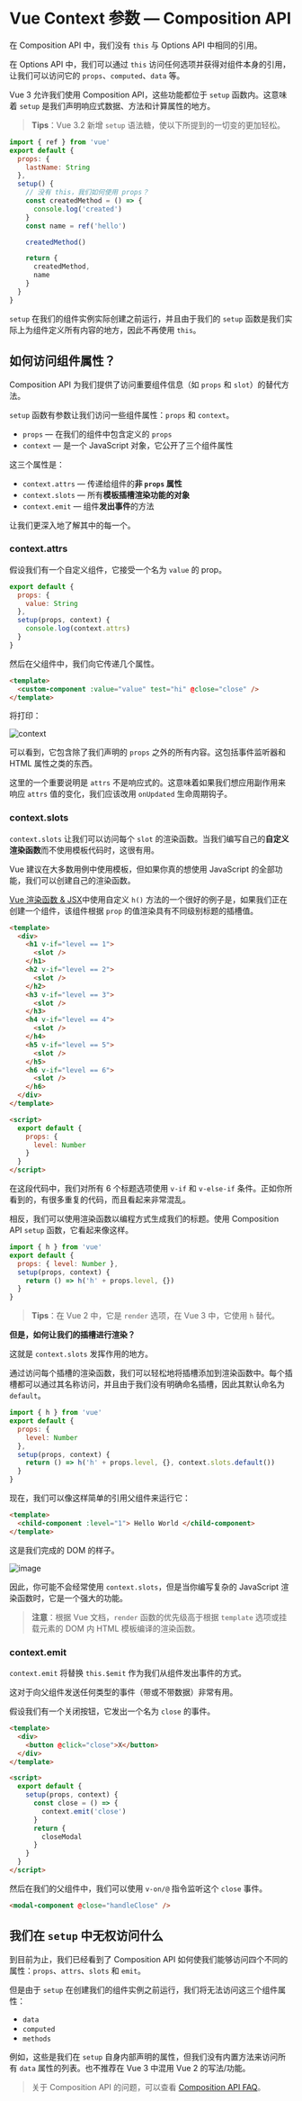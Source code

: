 # Vue Context 参数 — Composition API

在 Composition API 中，我们没有 `this` 与 Options API 中相同的引用。

在 Options API 中，我们可以通过 `this` 访问任何选项并获得对组件本身的引用，让我们可以访问它的 `props`、`computed`、`data` 等。

Vue 3 允许我们使用 Composition API，这些功能都位于 `setup` 函数内。这意味着 `setup` 是我们声明响应式数据、方法和计算属性的地方。

> **Tips**：Vue 3.2 新增 `setup` 语法糖，使以下所提到的一切变的更加轻松。

```js
import { ref } from 'vue'
export default {
  props: {
    lastName: String
  },
  setup() {
    // 没有 this，我们如何使用 props？
    const createdMethod = () => {
      console.log('created')
    }
    const name = ref('hello')

    createdMethod()

    return {
      createdMethod,
      name
    }
  }
}
```

`setup` 在我们的组件实例实际创建之前运行，并且由于我们的 `setup` 函数是我们实际上为组件定义所有内容的地方，因此不再使用 `this`。

## 如何访问组件属性？

Composition API 为我们提供了访问重要组件信息（如 `props` 和 `slot`）的替代方法。

`setup` 函数有参数让我们访问一些组件属性：`props` 和 `context`。

- `props` — 在我们的组件中包含定义的 `props`
- `context` — 是一个 JavaScript 对象，它公开了三个组件属性

这三个属性是：

- `context.attrs` — 传递给组件的**非 `props` 属性**
- `context.slots` — 所有**模板插槽渲染功能的对象**
- `context.emit` — 组件**发出事件**的方法

让我们更深入地了解其中的每一个。

### context.attrs

假设我们有一个自定义组件，它接受一个名为 `value` 的 prop。

```js
export default {
  props: {
    value: String
  },
  setup(props, context) {
    console.log(context.attrs)
  }
}
```

然后在父组件中，我们向它传递几个属性。

```html
<template>
  <custom-component :value="value" test="hi" @close="close" />
</template>
```

将打印：

![context](https://upload-images.jianshu.io/upload_images/18281896-165fdc2b0234c6c7.png?imageMogr2/auto-orient/strip%7CimageView2/2/w/1240)

可以看到，它包含除了我们声明的 `props` 之外的所有内容。这包括事件监听器和 HTML 属性之类的东西。

这里的一个重要说明是 `attrs` 不是响应式的。这意味着如果我们想应用副作用来响应 `attrs` 值的变化，我们应该改用 `onUpdated` 生命周期钩子。

### context.slots

`context.slots` 让我们可以访问每个 `slot` 的渲染函数。当我们编写自己的**自定义渲染函数**而不使用模板代码时，这很有用。

Vue 建议在大多数用例中使用模板，但如果你真的想使用 JavaScript 的全部功能，我们可以创建自己的渲染函数。

[Vue 渲染函数 & JSX](https://vuejs.org/guide/extras/render-function.html)中使用自定义 `h()` 方法的一个很好的例子是，如果我们正在创建一个组件，该组件根据 `prop` 的值渲染具有不同级别标题的插槽值。

```html
<template>
  <div>
    <h1 v-if="level == 1">
      <slot />
    </h1>
    <h2 v-if="level == 2">
      <slot />
    </h2>
    <h3 v-if="level == 3">
      <slot />
    </h3>
    <h4 v-if="level == 4">
      <slot />
    </h4>
    <h5 v-if="level == 5">
      <slot />
    </h5>
    <h6 v-if="level == 6">
      <slot />
    </h6>
  </div>
</template>

<script>
  export default {
    props: {
      level: Number
    }
  }
</script>
```

在这段代码中，我们对所有 6 个标题选项使用 `v-if` 和 `v-else-if` 条件。正如你所看到的，有很多重复的代码，而且看起来非常混乱。

相反，我们可以使用渲染函数以编程方式生成我们的标题。使用 Composition API `setup` 函数，它看起来像这样。

```js
import { h } from 'vue'
export default {
  props: { level: Number },
  setup(props, context) {
    return () => h('h' + props.level, {})
  }
}
```

> **Tips**：在 Vue 2 中，它是 `render` 选项，在 Vue 3 中，它使用 `h` 替代。

**但是，如何让我们的插槽进行渲染？**

这就是 `context.slots` 发挥作用的地方。

通过访问每个插槽的渲染函数，我们可以轻松地将插槽添加到渲染函数中。每个插槽都可以通过其名称访问，并且由于我们没有明确命名插槽，因此其默认命名为 `default`。

```js
import { h } from 'vue'
export default {
  props: {
    level: Number
  },
  setup(props, context) {
    return () => h('h' + props.level, {}, context.slots.default())
  }
}
```

现在，我们可以像这样简单的引用父组件来运行它：

```html
<template>
  <child-component :level="1"> Hello World </child-component>
</template>
```

这是我们完成的 DOM 的样子。

![image](https://upload-images.jianshu.io/upload_images/18281896-b928ef5bd27e89a1.png?imageMogr2/auto-orient/strip%7CimageView2/2/w/1240)

因此，你可能不会经常使用 `context.slots`，但是当你编写复杂的 JavaScript 渲染函数时，它是一个强大的功能。

> **注意**：根据 Vue 文档，`render` 函数的优先级高于根据 `template` 选项或挂载元素的 DOM 内 HTML 模板编译的渲染函数。

### context.emit

`context.emit` 将替换 `this.$emit` 作为我们从组件发出事件的方式。

这对于向父组件发送任何类型的事件（带或不带数据）非常有用。

假设我们有一个关闭按钮，它发出一个名为 `close` 的事件。

```html
<template>
  <div>
    <button @click="close">X</button>
  </div>
</template>

<script>
  export default {
    setup(props, context) {
      const close = () => {
        context.emit('close')
      }
      return {
        closeModal
      }
    }
  }
</script>
```

然后在我们的父组件中，我们可以使用 `v-on/@` 指令监听这个 `close` 事件。

```html
<modal-component @close="handleClose" />
```

## 我们在 `setup` 中无权访问什么

到目前为止，我们已经看到了 Composition API 如何使我们能够访问四个不同的属性：`props`、`attrs`、`slots` 和 `emit`。

但是由于 `setup` 在创建我们的组件实例之前运行，我们将无法访问这三个组件属性：

- `data`
- `computed`
- `methods`

例如，这些是我们在 `setup` 自身内部声明的属性，但我们没有内置方法来访问所有 `data` 属性的列表。也不推荐在 Vue 3 中混用 Vue 2 的写法/功能。

> 关于 Composition API 的问题，可以查看 [Composition API FAQ](https://vuejs.org/guide/extras/composition-api-faq.html)。
